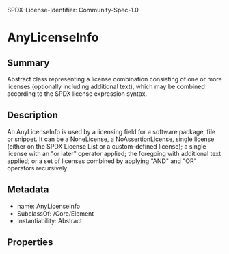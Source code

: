 SPDX-License-Identifier: Community-Spec-1.0

# AnyLicenseInfo

## Summary

Abstract class representing a license combination consisting of one or more
licenses (optionally including additional text), which may be combined
according to the SPDX license expression syntax.

## Description

An AnyLicenseInfo is used by a licensing field for a software package,
file or snippet. It can be a NoneLicense, a NoAssertionLicense,
single license (either on the SPDX License List or a custom-defined license);
a single license with an "or later" operator applied; the foregoing with
additional text applied; or a set of licenses combined by applying "AND" and
"OR" operators recursively.

## Metadata

- name: AnyLicenseInfo
- SubclassOf: /Core/Element
- Instantiability: Abstract

## Properties
